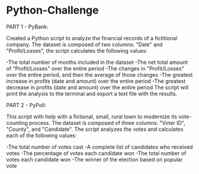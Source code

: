 # Python-Challenge

PART 1 - PyBank:

Created a Python script to analyze the financial records of a fictitional company. The dataset is composed of two columns: "Date" and "Profit/Losses", the script calculates the following values:

-The total number of months included in the dataset
-The net total amount of "Profit/Losses" over the entire period
-The changes in "Profit/Losses" over the entire period, and then the average of those changes
-The greatest increase in profits (date and amount) over the entire period
-The greatest decrease in profits (date and amount) over the entire period
The script will print the analysis to the terminal and export a text file with the results.

PART 2 - PyPoll:

This script with help with a fictional, small, rural town to modernize its vote-counting process. The dataset is composed of three columns: "Voter ID", "County", and "Candidate". The script analyzes the votes and calculates each of the following values:

-The total number of votes cast
-A complete list of candidates who received votes
-The percentage of votes each candidate won
-The total number of votes each candidate won
-The winner of the election based on popular vote
